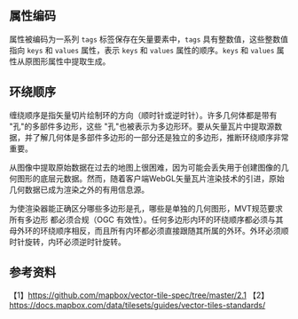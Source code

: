 ## 属性编码
属性被编码为一系列 `tags` 标签保存在矢量要素中，`tags` 具有整数值，这些整数值指向 `keys` 和 `values` 属性，表示 `keys` 和 `values` 属性的顺序。`keys` 和 `values` 属性从原图形属性中提取生成。

## 环绕顺序
缠绕顺序是指矢量切片绘制环的方向（顺时针或逆时针）。许多几何体都是带有 "孔"的多部件多边形，这些 "孔"也被表示为多边形环。要从矢量瓦片中提取源数据，并了解几何体是多部件多边形的一部分还是独立的多边形，推断环绕顺序非常重要。

从图像中提取原始数据在过去的地图上很困难，因为可能会丢失用于创建图像的几何图形的底层元数据。然而，随着客户端WebGL矢量瓦片渲染技术的引进，原始几何数据已成为渲染之外的有用信息源。

为使渲染器能正确区分哪些多边形是孔，哪些是单独的几何图形，MVT规范要求所有多边形 都必须合规（OGC 有效性）。任何多边形内环的环绕顺序都必须与其母外环的环绕顺序相反，而且所有内环都必须直接跟随其所属的外环。外环必须顺时针旋转，内环必须逆时针旋转。

## 参考资料

【1】https://github.com/mapbox/vector-tile-spec/tree/master/2.1
【2】https://docs.mapbox.com/data/tilesets/guides/vector-tiles-standards/